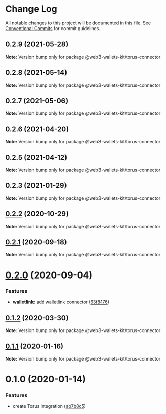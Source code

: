 # Change Log

All notable changes to this project will be documented in this file.
See [Conventional Commits](https://conventionalcommits.org) for commit guidelines.

## 0.2.9 (2021-05-28)

**Note:** Version bump only for package @web3-wallets-kit/torus-connector





## 0.2.8 (2021-05-14)

**Note:** Version bump only for package @web3-wallets-kit/torus-connector





## 0.2.7 (2021-05-06)

**Note:** Version bump only for package @web3-wallets-kit/torus-connector





## 0.2.6 (2021-04-20)

**Note:** Version bump only for package @web3-wallets-kit/torus-connector





## 0.2.5 (2021-04-12)

**Note:** Version bump only for package @web3-wallets-kit/torus-connector





## 0.2.3 (2021-01-29)

**Note:** Version bump only for package @web3-wallets-kit/torus-connector





## [0.2.2](https://github.com/akropolisio/web3-wallets-kit/compare/@web3-wallets-kit/torus-connector@0.2.1...@web3-wallets-kit/torus-connector@0.2.2) (2020-10-29)

**Note:** Version bump only for package @web3-wallets-kit/torus-connector





## [0.2.1](https://github.com/akropolisio/web3-wallets-kit/compare/@web3-wallets-kit/torus-connector@0.2.0...@web3-wallets-kit/torus-connector@0.2.1) (2020-09-18)

**Note:** Version bump only for package @web3-wallets-kit/torus-connector





# [0.2.0](https://github.com/akropolisio/web3-wallets-kit/compare/@web3-wallets-kit/torus-connector@0.1.2...@web3-wallets-kit/torus-connector@0.2.0) (2020-09-04)


### Features

* **walletlink:** add walletlink connector ([63f8176](https://github.com/akropolisio/web3-wallets-kit/commit/63f81765127f2a29bbf6adaacb204798b9519cd9))





## [0.1.2](https://github.com/akropolisio/web3-wallets-kit/compare/@web3-wallets-kit/torus-connector@0.1.1...@web3-wallets-kit/torus-connector@0.1.2) (2020-03-30)

**Note:** Version bump only for package @web3-wallets-kit/torus-connector





## [0.1.1](https://github.com/akropolisio/web3-wallets-kit/compare/@web3-wallets-kit/torus-connector@0.1.0...@web3-wallets-kit/torus-connector@0.1.1) (2020-01-16)

**Note:** Version bump only for package @web3-wallets-kit/torus-connector





# 0.1.0 (2020-01-14)


### Features

* create Torus integration ([ab7b8c5](https://github.com/akropolisio/web3-wallets-kit/commit/ab7b8c557902d74093f709e77a9ddfe9a15f6fed))
